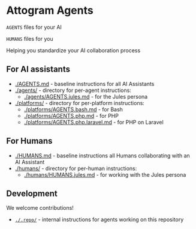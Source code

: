 # Attogram Agents

`AGENTS` files for your AI

`HUMANS` files for you

Helping you standardize your AI collaboration process

## For AI assistants
- [./AGENTS.md](./AGENTS.md) - baseline instructions for all AI Assistants
- [./agents/](./agents/) - directory for per-agent instructions:
  - [./agents/AGENTS.jules.md](./agents/AGENTS.jules.md) - for the Jules persona
- [./platforms/](./platforms/) - directory for per-platform instructions:
  - [./platforms/AGENTS.bash.md](./platforms/AGENTS.bash.md) - for Bash
  - [./platforms/AGENTS.php.md](./platforms/AGENTS.php.md) - for PHP
  - [./platforms/AGENTS.php.laravel.md](./platforms/AGENTS.php.laravel.md) - for PHP on Laravel
  
## For Humans
- [./HUMANS.md](./HUMANS.md) - baseline instructions all Humans collaborating with an AI Assistant
- [./humans/](./humans/) - directory for per-human instructions:
  - [./humans/HUMANS.jules.md](./humans/HUMANS.jules.md) - for working with the Jules persona

## Development

We welcome contributions!

- [`./.repo/`](./.repo/) - internal instructions for agents working on this repository
